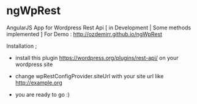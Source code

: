 # ngWpRest
AngularJS App for Wordpress Rest Api [ in Development | Some methods implemented ] For Demo : http://ozdemirr.github.io/ngWpRest

Installation ;

- install this plugin https://wordpress.org/plugins/rest-api/ on your wordpress site

- change wpRestConfigProvider.siteUrl with your site url like http://example.org 

- you are ready to go :)
